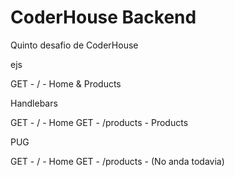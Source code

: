 # CoderHouse Backend

Quinto desafio de CoderHouse


ejs

GET - / - Home & Products

Handlebars

GET - / - Home
GET - /products - Products


PUG

GET - / - Home
GET - /products - (No anda todavia)

